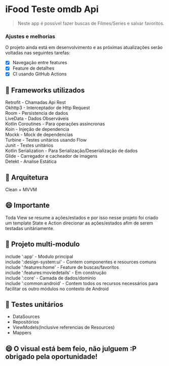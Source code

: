 # iFood Teste omdb Api

> Neste app é possível fazer buscas de Filmes/Series e salvar favoritos.

### Ajustes e melhorias

O projeto ainda está em desenvolvimento e as próximas atualizações serão voltadas nas seguintes tarefas:

- [x] Navegação entre features
- [x] Feature de detalhes
- [x] CI usando GitHub Actions

## 🚀 Frameworks utilizados

Retrofit - Chamadas Api Rest<br />
Okhttp3 - Interceptador de Http Request<br />
Room - Persistencia de dados<br />
LiveData - Dados Observáveis<br />
Kotlin Coroutines - Para operações assincronas<br />
Koin - Injeção de dependencia<br />
Mockk - Mock de dependencias<br />
Turbine - Testes unitários usando Flow<br />
Junit - Testes unitários<br />
Kotlin Serialization - Para Serialização/Deserialização de dados<br />
Glide - Carregador e cacheador de imagens<br />
Detekt - Analise Estática

## 🚀 Arquitetura

Clean + MVVM

## 😄 Importante<br>

Toda View se resume a ações/estados e por isso nesse projeto foi criado um template State e Action direcionar as ações/estados afim de serem testadas unitáriamente.

## 🚀 Projeto multi-modulo

include ':app' - Modulo principal<br />
include ':design-system:ui' - Contem componentes e resources comuns<br />
include ':features:home' - Feature de buscas/favoritos<br />
include ':features:moviedetails' - Em construção<br />
include ':core' - Camada de dados/dominio<br />
include ':common:android' - Contem todos os recursos necessários para facilitar os outro módulos no contexto de Android<br />

## 🚀 Testes unitários

- DataSources
- Repositórios
- ViewModels(Inclusive referencias de Resources)
- Mappers

## 😄 O visual está bem feio, não julguem :P obrigado pela oportunidade!

